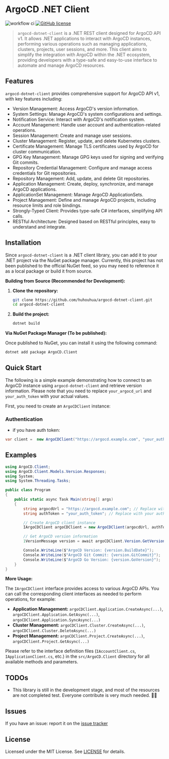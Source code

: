 # ArgoCD .NET Client
![workflow ci](https://github.com/huhouhua/argocd-dotnet-client/actions/workflows/ci.yml/badge.svg)
[![GitHub license](https://img.shields.io/badge/license-MIT-blue.svg)](https://github.com/huhouhua/argocd-dotnet-client/blob/main/LICENSE)

> `argocd-dotnet-client` is a .NET REST client designed for ArgoCD API v1. It allows .NET applications to interact with ArgoCD instances,
> performing various operations such as managing applications, clusters, projects, user sessions, and more. This client aims to simplify
> the integration with ArgoCD within the .NET ecosystem, providing developers with a type-safe and easy-to-use interface to automate and manage ArgoCD resources.


## Features

`argocd-dotnet-client` provides comprehensive support for ArgoCD API v1, with key features including:

- Version Management: Access ArgoCD's version information.
- System Settings: Manage ArgoCD's system configurations and settings.
- Notification Service: Interact with ArgoCD's notification system.
- Account Management: Handle user account and authentication-related operations.
- Session Management: Create and manage user sessions.
- Cluster Management: Register, update, and delete Kubernetes clusters.
- Certificate Management: Manage TLS certificates used by ArgoCD for cluster communication.
- GPG Key Management: Manage GPG keys used for signing and verifying Git commits.
- Repository Credential Management: Configure and manage access credentials for Git repositories.
- Repository Management: Add, update, and delete Git repositories.
- Application Management: Create, deploy, synchronize, and manage ArgoCD applications.
- ApplicationSet Management: Manage ArgoCD ApplicationSets.
- Project Management: Define and manage ArgoCD projects, including resource limits and role bindings.
- Strongly-Typed Client: Provides type-safe C# interfaces, simplifying API calls.
- RESTful Architecture: Designed based on RESTful principles, easy to understand and integrate.


## Installation

Since `argocd-dotnet-client` is a .NET client library, you can add it to your .NET project via the NuGet package manager. Currently, this project has not been published to the official NuGet feed, so you may need to reference it as a local package or build it from source.

**Building from Source (Recommended for Development):**

1.  **Clone the repository:**
    ```bash
    git clone https://github.com/huhouhua/argocd-dotnet-client.git
    cd argocd-dotnet-client
    ```
2.  **Build the project:**
    ```bash
    dotnet build
    ```

**Via NuGet Package Manager (To be published):**

Once published to NuGet, you can install it using the following command:

```bash
dotnet add package ArgoCD.Client
```

##  Quick Start

The following is a simple example demonstrating how to connect to an ArgoCD instance using `argocd-dotnet-client` and retrieve version information. Please note that you need to replace `your_argocd_url` and `your_auth_token` with your actual values.

First, you need to create an `ArgoCDClient` instance:

### Authentication
- if you have auth token:
```csharp
var client =  new ArgoCDClient("https://argocd.example.com", "your_auth_token");
```

## Examples
```csharp
using ArgoCD.Client;
using ArgoCD.Client.Models.Version.Responses;
using System;
using System.Threading.Tasks;

public class Program
{
    public static async Task Main(string[] args)
    {
        string argocdUrl = "https://argocd.example.com"; // Replace with your ArgoCD instance URL
        string authToken = "your_auth_token"; // Replace with your authentication token

        // Create ArgoCD client instance
        IArgoCDClient argoCDClient = new ArgoCDClient(argocdUrl, authToken);

        // Get ArgoCD version information
        1VersionMessage version = await argoCDClient.Version.GetVersionAsync();

        Console.WriteLine($"ArgoCD Version: {version.BuildDate}");
        Console.WriteLine($"ArgoCD Git Commit: {version.GitCommit}");
        Console.WriteLine($"ArgoCD Go Version: {version.GoVersion}");
    }
}
```

**More Usage:**

The `IArgoCDClient` interface provides access to various ArgoCD APIs. You can call the corresponding client interfaces as needed to perform operations, for example:

*   **Application Management:** `argoCDClient.Application.CreateAsync(...)`, `argoCDClient.Application.GetAsync(...)`, `argoCDClient.Application.SyncAsync(...)`
*   **Cluster Management:** `argoCDClient.Cluster.CreateAsync(...)`, `argoCDClient.Cluster.DeleteAsync(...)`
*   **Project Management:** `argoCDClient.Project.CreateAsync(...)`, `argoCDClient.Project.GetAsync(...)`

Please refer to the interface definition files (`IAccountClient.cs`, `IApplicationClient.cs`, etc.) in the `src/ArgoCD.Client` directory for all available methods and parameters.


## TODOs

- This library is still in the development stage, and most of the resources are not completed test. Everyone contribute is very much needed. 🙋‍♂️

## Issues

If you have an issue: report it on the [issue tracker](https://github.com/huhouhua/argocd-dotnet-client/issues)


##  License

Licensed under the MIT License. See [LICENSE](LICENSE) for details.
